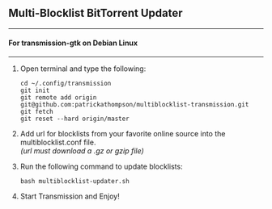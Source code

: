 ## Multi-Blocklist BitTorrent Updater ##
***
#### For transmission-gtk on Debian Linux ####
***
1. Open terminal and type the following:

	```
	cd ~/.config/transmission 
	git init
	git remote add origin git@github.com:patrickathompson/multiblocklist-transmission.git
	git fetch
	git reset --hard origin/master
	```

2. Add url for blocklists from your favorite online source into the multiblocklist.conf file. <br>
	*(url must download a .gz or gzip file)*
3. Run the following command to update blocklists:

	```
	bash multiblocklist-updater.sh
	```
	
4. Start Transmission and Enjoy!